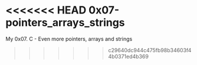 <<<<<<< HEAD
0x07-pointers_arrays_strings
=======
My 0x07. C - Even more pointers, arrays and strings
>>>>>>> c29640dc944c475fb98b34603f44b0371ed4b369
